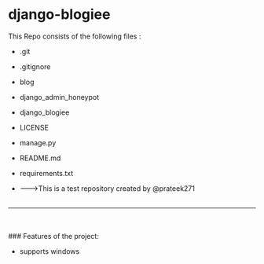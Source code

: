 # django-blogiee
This Repo consists of the following files :
- .git
- .gitignore
- blog
- django_admin_honeypot
- django_blogiee
- LICENSE
- manage.py
- README.md
- requirements.txt




- --->This is a test repository created by @prateek271
<br><br>
---
<br><br>###	Features of the project:
<br>


- supports windows